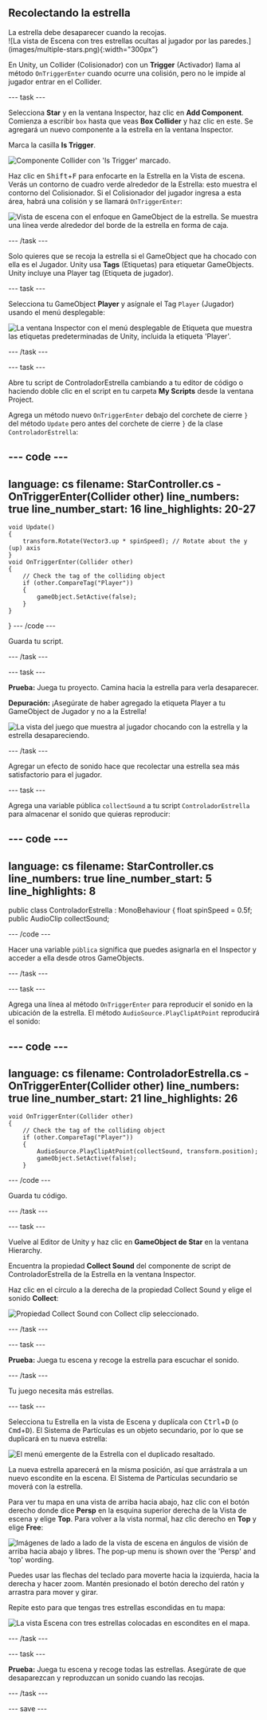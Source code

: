 ## Recolectando la estrella

<div style="display: flex; flex-wrap: wrap">
<div style="flex-basis: 200px; flex-grow: 1; margin-right: 15px;">
La estrella debe desaparecer cuando la recojas. 
</div>
<div>
![La vista de Escena con tres estrellas ocultas al jugador por las paredes.](images/multiple-stars.png){:width="300px"}
</div>
</div>

En Unity, un Collider (Colisionador) con un **Trigger** (Activador) llama al método `OnTriggerEnter` cuando ocurre una colisión, pero no le impide al jugador entrar en el Collider.

--- task ---

Selecciona **Star** y en la ventana Inspector, haz clic en **Add Component**. Comienza a escribir `box` hasta que veas **Box Collider** y haz clic en este. Se agregará un nuevo componente a la estrella en la ventana Inspector.

Marca la casilla **Is Trigger**.

![Componente Collider con 'Is Trigger' marcado.](images/collider-trigger.png)

Haz clic en <kbd>Shift</kbd>+<kbd>F</kbd> para enfocarte en la Estrella en la Vista de escena. Verás un contorno de cuadro verde alrededor de la Estrella: esto muestra el contorno del Colisionador. Si el Colisionador del jugador ingresa a esta área, habrá una colisión y se llamará `OnTriggerEnter`:

![Vista de escena con el enfoque en GameObject de la estrella. Se muestra una línea verde alrededor del borde de la estrella en forma de caja.](images/collider-star.png)

--- /task ---

Solo quieres que se recoja la estrella si el GameObject que ha chocado con ella es el Jugador. Unity usa **Tags** (Etiquetas) para etiquetar GameObjects. Unity incluye una Player tag (Etiqueta de jugador).

--- task ---

Selecciona tu GameObject **Player** y asígnale el Tag `Player` (Jugador) usando el menú desplegable:

![La ventana Inspector con el menú desplegable de Etiqueta que muestra las etiquetas predeterminadas de Unity, incluida la etiqueta 'Player'.](images/tag-menu.png)

--- /task ---

--- task ---

Abre tu script de ControladorEstrella cambiando a tu editor de código o haciendo doble clic en el script en tu carpeta **My Scripts** desde la ventana Project.

Agrega un método nuevo `OnTriggerEnter` debajo del corchete de cierre `}` del método `Update` pero antes del corchete de cierre `}` de la clase `ControladorEstrella`:

--- code ---
---
language: cs filename: StarController.cs - OnTriggerEnter(Collider other) line_numbers: true line_number_start: 16
line_highlights: 20-27
---

    void Update()
    {
        transform.Rotate(Vector3.up * spinSpeed); // Rotate about the y (up) axis
    }
    void OnTriggerEnter(Collider other)
    {
        // Check the tag of the colliding object
        if (other.CompareTag("Player"))
        {
            gameObject.SetActive(false);
        }
    }
} --- /code ---

Guarda tu script.

--- /task ---

--- task ---

**Prueba:** Juega tu proyecto. Camina hacia la estrella para verla desaparecer.

**Depuración:** ¡Asegúrate de haber agregado la etiqueta Player a tu GameObject de Jugador y no a la Estrella!

![La vista del juego que muestra al jugador chocando con la estrella y la estrella desapareciendo.](images/collect-star.gif)

--- /task ---

Agregar un efecto de sonido hace que recolectar una estrella sea más satisfactorio para el jugador.

--- task ---

Agrega una variable pública `collectSound` a tu script `ControladorEstrella` para almacenar el sonido que quieras reproducir:

--- code ---
---
language: cs filename: StarController.cs line_numbers: true line_number_start: 5
line_highlights: 8
---
public class ControladorEstrella : MonoBehaviour
{ float spinSpeed = 0.5f; public AudioClip collectSound;

--- /code ---

Hacer una variable `pública` significa que puedes asignarla en el Inspector y acceder a ella desde otros GameObjects.

--- /task ---

--- task ---

Agrega una línea al método `OnTriggerEnter` para reproducir el sonido en la ubicación de la estrella. El método `AudioSource.PlayClipAtPoint` reproducirá el sonido:

--- code ---
---
language: cs filename: ControladorEstrella.cs - OnTriggerEnter(Collider other) line_numbers: true line_number_start: 21
line_highlights: 26
---

    void OnTriggerEnter(Collider other)
    {
        // Check the tag of the colliding object
        if (other.CompareTag("Player"))
        {
            AudioSource.PlayClipAtPoint(collectSound, transform.position);
            gameObject.SetActive(false);
        }
--- /code ---

Guarda tu código.

--- /task ---

--- task ---

Vuelve al Editor de Unity y haz clic en **GameObject de Star** en la ventana Hierarchy.

Encuentra la propiedad **Collect Sound** del componente de script de ControladorEstrella de la Estrella en la ventana Inspector.

Haz clic en el círculo a la derecha de la propiedad Collect Sound y elige el sonido **Collect**:

![Propiedad Collect Sound con Collect clip seleccionado.](images/collect-sound-property.png)

--- /task ---

--- task ---

**Prueba:** Juega tu escena y recoge la estrella para escuchar el sonido.

--- /task ---

Tu juego necesita más estrellas.

--- task ---

Selecciona tu Estrella en la vista de Escena y duplícala con <kbd>Ctrl</kbd>+<kbd>D</kbd> (o <kbd>Cmd</kbd>+<kbd>D</kbd>). El Sistema de Partículas es un objeto secundario, por lo que se duplicará en tu nueva estrella:

![El menú emergente de la Estrella con el duplicado resaltado.](images/duplicate-star.png)

La nueva estrella aparecerá en la misma posición, así que arrástrala a un nuevo escondite en la escena. El Sistema de Partículas secundario se moverá con la estrella.

Para ver tu mapa en una vista de arriba hacia abajo, haz clic con el botón derecho donde dice **Persp** en la esquina superior derecha de la Vista de escena y elige **Top**. Para volver a la vista normal, haz clic derecho en **Top** y elige **Free**:

![Imágenes de lado a lado de la vista de escena en ángulos de visión de arriba hacia abajo y libres. The pop-up menu is shown over the 'Persp' and 'top' wording.](images/different-views.png)

Puedes usar las flechas del teclado para moverte hacia la izquierda, hacia la derecha y hacer zoom. Mantén presionado el botón derecho del ratón y arrastra para mover y girar.

Repite esto para que tengas tres estrellas escondidas en tu mapa:

![La vista Escena con tres estrellas colocadas en escondites en el mapa.](images/3-stars-added.png)

--- /task ---

--- task ---

**Prueba:** Juega tu escena y recoge todas las estrellas. Asegúrate de que desaparezcan y reproduzcan un sonido cuando las recojas.

--- /task ---

--- save ---
